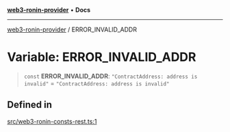 [**web3-ronin-provider**](../README.md) • **Docs**

***

[web3-ronin-provider](../globals.md) / ERROR\_INVALID\_ADDR

# Variable: ERROR\_INVALID\_ADDR

> `const` **ERROR\_INVALID\_ADDR**: `"ContractAddress: address is invalid"` = `"ContractAddress: address is invalid"`

## Defined in

[src/web3-ronin-consts-rest.ts:1](https://github.com/chuacw/web3-ronin-provider/blob/3fc214e27766815592deb24c85c0a23477593bed/src/web3-ronin-consts-rest.ts#L1)
